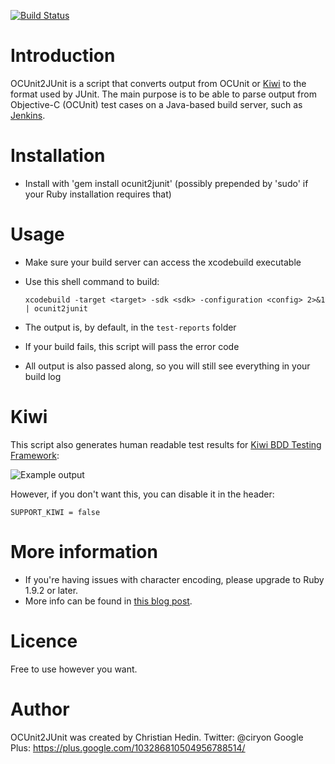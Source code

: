 [![Build Status](https://travis-ci.org/ciryon/OCUnit2JUnit.png)](https://travis-ci.org/ciryon/OCUnit2JUnit)

Introduction
======================

OCUnit2JUnit is a script that converts output from OCUnit or [Kiwi](https://github.com/allending/Kiwi) to the format used by JUnit. The main purpose is to be able to parse output from Objective-C (OCUnit) test cases on a Java-based build server, such as [Jenkins](http://jenkins-ci.org/).


Installation
======================

* Install with 'gem install ocunit2junit' (possibly prepended by 'sudo' if your Ruby installation requires that)


Usage
======================

* Make sure your build server can access the xcodebuild executable
* Use this shell command to build: 

	`xcodebuild -target <target> -sdk <sdk> -configuration <config> 2>&1 | ocunit2junit`

* The output is, by default, in the `test-reports` folder
* If your build fails, this script will pass the error code
* All output is also passed along, so you will still see everything in your build log


Kiwi
======================

This script also generates human readable test results for [Kiwi BDD Testing Framework](https://github.com/allending/Kiwi):

![Example output](https://github.com/MattesGroeger/OCUnit2JUnit/raw/master/example.png "Example output")

However, if you don't want this, you can disable it in the header:

	SUPPORT_KIWI = false


More information
======================

* If you're having issues with character encoding, please upgrade to Ruby 1.9.2 or later.
* More info can be found in [this blog post](http://blog.jayway.com/2010/01/31/continuos-integration-for-xcode-projects/).


Licence
======================

Free to use however you want.


Author
======================

OCUnit2JUnit was created by Christian Hedin.
Twitter: @ciryon
Google Plus: https://plus.google.com/103286810504956788514/
